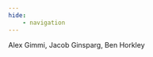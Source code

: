```yaml
---
hide:
    - navigation
---
```


Alex Gimmi, Jacob Ginsparg, Ben Horkley

<!-- TODO: Add maintainer badges similar to how Pydantic does it: https://github.com/pydantic/pydantic/blob/main/docs/pydantic_people.md -->
